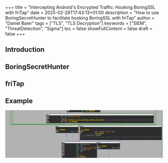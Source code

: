 +++
title = "Intercepting Android's Encrypted Traffic: Hooking BoringSSL with friTap"
date = 2025-02-28T17:43:13+01:00
description = "How to use BoringSecretHunter to facilitate hooking BoringSSL with friTap"
author = "Daniel Baier"
tags = ["TLS", "TLS Decryption"]
keywords = ["SIEM", "ThreatDetection", "Sigma"]
toc = false
showFullContent = false
draft = false
+++

## Introduction

## BoringSecretHunter

## friTap

## Example




![Invocation of the keylog callback](./images/invocation_of_keylog_callback.png "IDA Pro Screenshot")